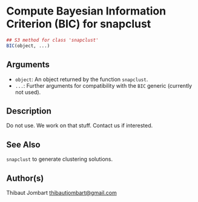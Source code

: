 # Compute Bayesian Information Criterion (BIC) for snapclust

```r
## S3 method for class 'snapclust'
BIC(object, ...)
```

## Arguments

- `object`: An object returned by the function `snapclust`.
- `...`: Further arguments for compatibility with the `BIC` generic (currently not used).

## Description

Do not use. We work on that stuff. Contact us if interested.

## See Also

`snapclust` to generate clustering solutions.

## Author(s)

Thibaut Jombart thibautjombart@gmail.com




